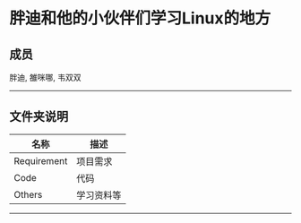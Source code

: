 # 胖迪和他的小伙伴们学习Linux的地方

## 成员
    
胖迪, 雒咪哪, 韦双双

---

## 文件夹说明

|名称|描述|
|-|-|
| Requirement | 项目需求 |
| Code | 代码 |
| Others | 学习资料等 |

---
